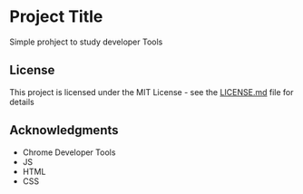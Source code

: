 # Project Title

Simple prohject to study developer Tools

## License

This project is licensed under the MIT License - see the [LICENSE.md](LICENSE.md) file for details

## Acknowledgments

- Chrome Developer Tools
- JS
- HTML
- CSS
